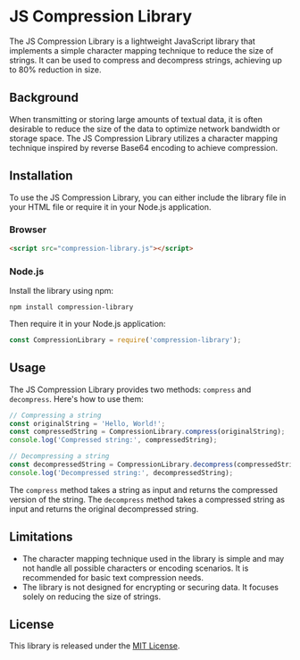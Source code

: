 # JS Compression Library

The JS Compression Library is a lightweight JavaScript library that implements a simple character mapping technique to reduce the size of strings. It can be used to compress and decompress strings, achieving up to 80% reduction in size.

## Background

When transmitting or storing large amounts of textual data, it is often desirable to reduce the size of the data to optimize network bandwidth or storage space. The JS Compression Library utilizes a character mapping technique inspired by reverse Base64 encoding to achieve compression.

## Installation

To use the JS Compression Library, you can either include the library file in your HTML file or require it in your Node.js application.

### Browser

```html
<script src="compression-library.js"></script>
```

### Node.js

Install the library using npm:

```shell
npm install compression-library
```

Then require it in your Node.js application:

```javascript
const CompressionLibrary = require('compression-library');
```

## Usage

The JS Compression Library provides two methods: `compress` and `decompress`. Here's how to use them:

```javascript
// Compressing a string
const originalString = 'Hello, World!';
const compressedString = CompressionLibrary.compress(originalString);
console.log('Compressed string:', compressedString);

// Decompressing a string
const decompressedString = CompressionLibrary.decompress(compressedString);
console.log('Decompressed string:', decompressedString);
```

The `compress` method takes a string as input and returns the compressed version of the string. The `decompress` method takes a compressed string as input and returns the original decompressed string.

## Limitations

- The character mapping technique used in the library is simple and may not handle all possible characters or encoding scenarios. It is recommended for basic text compression needs.
- The library is not designed for encrypting or securing data. It focuses solely on reducing the size of strings.

## License

This library is released under the [MIT License](https://opensource.org/licenses/MIT).
